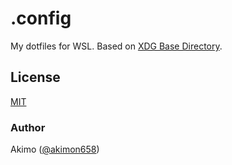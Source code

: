 # .config
My dotfiles for WSL.
Based on [XDG Base Directory](https://wiki.archlinux.org/title/XDG_Base_Directory).

## License
[MIT](./LICENSE)

### Author
Akimo ([@akimon658](https://github.com/Akimon658))
